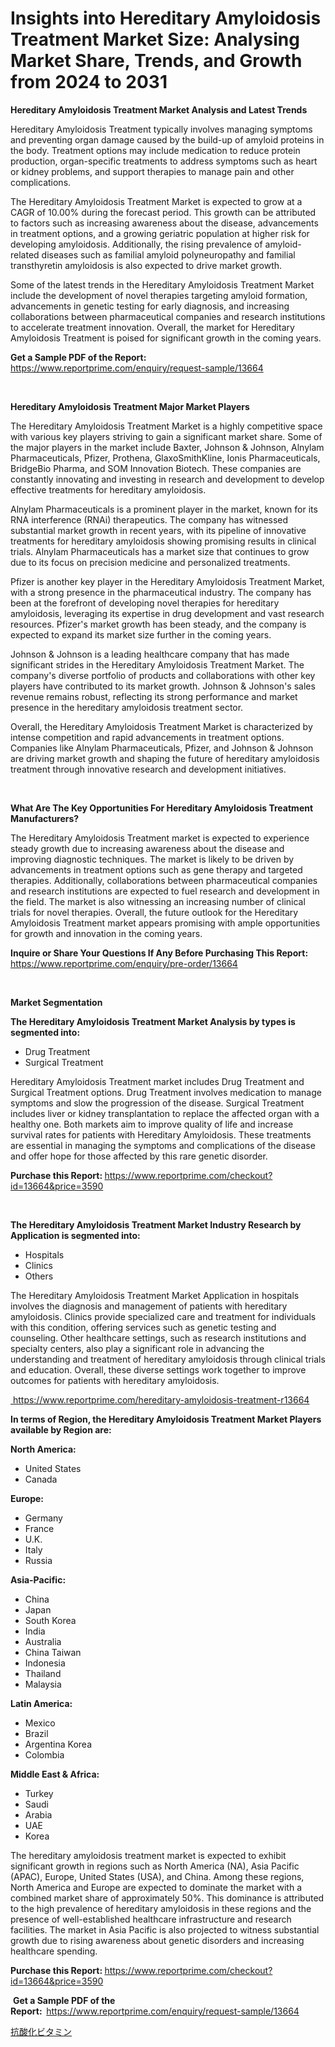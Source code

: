 <p><h1>Insights into Hereditary Amyloidosis Treatment Market Size: Analysing Market Share, Trends, and Growth from 2024 to 2031</h1></p><p><strong>Hereditary Amyloidosis Treatment Market Analysis and Latest Trends</strong></p>
<p><p>Hereditary Amyloidosis Treatment typically involves managing symptoms and preventing organ damage caused by the build-up of amyloid proteins in the body. Treatment options may include medication to reduce protein production, organ-specific treatments to address symptoms such as heart or kidney problems, and support therapies to manage pain and other complications.</p><p>The Hereditary Amyloidosis Treatment Market is expected to grow at a CAGR of 10.00% during the forecast period. This growth can be attributed to factors such as increasing awareness about the disease, advancements in treatment options, and a growing geriatric population at higher risk for developing amyloidosis. Additionally, the rising prevalence of amyloid-related diseases such as familial amyloid polyneuropathy and familial transthyretin amyloidosis is also expected to drive market growth.</p><p>Some of the latest trends in the Hereditary Amyloidosis Treatment Market include the development of novel therapies targeting amyloid formation, advancements in genetic testing for early diagnosis, and increasing collaborations between pharmaceutical companies and research institutions to accelerate treatment innovation. Overall, the market for Hereditary Amyloidosis Treatment is poised for significant growth in the coming years.</p></p>
<p><strong>Get a Sample PDF of the Report:&nbsp;</strong> <a href="https://www.reportprime.com/enquiry/request-sample/13664">https://www.reportprime.com/enquiry/request-sample/13664</a></p>
<p>&nbsp;</p>
<p><strong>Hereditary Amyloidosis Treatment Major Market Players</strong></p>
<p><p>The Hereditary Amyloidosis Treatment Market is a highly competitive space with various key players striving to gain a significant market share. Some of the major players in the market include Baxter, Johnson & Johnson, Alnylam Pharmaceuticals, Pfizer, Prothena, GlaxoSmithKline, Ionis Pharmaceuticals, BridgeBio Pharma, and SOM Innovation Biotech. These companies are constantly innovating and investing in research and development to develop effective treatments for hereditary amyloidosis.</p><p>Alnylam Pharmaceuticals is a prominent player in the market, known for its RNA interference (RNAi) therapeutics. The company has witnessed substantial market growth in recent years, with its pipeline of innovative treatments for hereditary amyloidosis showing promising results in clinical trials. Alnylam Pharmaceuticals has a market size that continues to grow due to its focus on precision medicine and personalized treatments.</p><p>Pfizer is another key player in the Hereditary Amyloidosis Treatment Market, with a strong presence in the pharmaceutical industry. The company has been at the forefront of developing novel therapies for hereditary amyloidosis, leveraging its expertise in drug development and vast research resources. Pfizer's market growth has been steady, and the company is expected to expand its market size further in the coming years.</p><p>Johnson & Johnson is a leading healthcare company that has made significant strides in the Hereditary Amyloidosis Treatment Market. The company's diverse portfolio of products and collaborations with other key players have contributed to its market growth. Johnson & Johnson's sales revenue remains robust, reflecting its strong performance and market presence in the hereditary amyloidosis treatment sector.</p><p>Overall, the Hereditary Amyloidosis Treatment Market is characterized by intense competition and rapid advancements in treatment options. Companies like Alnylam Pharmaceuticals, Pfizer, and Johnson & Johnson are driving market growth and shaping the future of hereditary amyloidosis treatment through innovative research and development initiatives.</p></p>
<p>&nbsp;</p>
<p><strong>What Are The Key Opportunities For Hereditary Amyloidosis Treatment Manufacturers?</strong></p>
<p><p>The Hereditary Amyloidosis Treatment market is expected to experience steady growth due to increasing awareness about the disease and improving diagnostic techniques. The market is likely to be driven by advancements in treatment options such as gene therapy and targeted therapies. Additionally, collaborations between pharmaceutical companies and research institutions are expected to fuel research and development in the field. The market is also witnessing an increasing number of clinical trials for novel therapies. Overall, the future outlook for the Hereditary Amyloidosis Treatment market appears promising with ample opportunities for growth and innovation in the coming years.</p></p>
<p><strong>Inquire or Share Your Questions If Any Before Purchasing This Report:</strong> <a href="https://www.reportprime.com/enquiry/pre-order/13664">https://www.reportprime.com/enquiry/pre-order/13664</a></p>
<p>&nbsp;</p>
<p><strong>Market Segmentation</strong></p>
<p><strong>The Hereditary Amyloidosis Treatment Market Analysis by types is segmented into:</strong></p>
<p><ul><li>Drug Treatment</li><li>Surgical Treatment</li></ul></p>
<p><p>Hereditary Amyloidosis Treatment market includes Drug Treatment and Surgical Treatment options. Drug Treatment involves medication to manage symptoms and slow the progression of the disease. Surgical Treatment includes liver or kidney transplantation to replace the affected organ with a healthy one. Both markets aim to improve quality of life and increase survival rates for patients with Hereditary Amyloidosis. These treatments are essential in managing the symptoms and complications of the disease and offer hope for those affected by this rare genetic disorder.</p></p>
<p><strong>Purchase this Report:&nbsp;</strong><a href="https://www.reportprime.com/checkout?id=13664&price=3590">https://www.reportprime.com/checkout?id=13664&price=3590</a></p>
<p>&nbsp;</p>
<p><strong>The Hereditary Amyloidosis Treatment Market Industry Research by Application is segmented into:</strong></p>
<p><ul><li>Hospitals</li><li>Clinics</li><li>Others</li></ul></p>
<p><p>The Hereditary Amyloidosis Treatment Market Application in hospitals involves the diagnosis and management of patients with hereditary amyloidosis. Clinics provide specialized care and treatment for individuals with this condition, offering services such as genetic testing and counseling. Other healthcare settings, such as research institutions and specialty centers, also play a significant role in advancing the understanding and treatment of hereditary amyloidosis through clinical trials and education. Overall, these diverse settings work together to improve outcomes for patients with hereditary amyloidosis.</p></p>
<p><a href="https://www.reportprime.com/hereditary-amyloidosis-treatment-r13664">&nbsp;https://www.reportprime.com/hereditary-amyloidosis-treatment-r13664</a></p>
<p><strong>In terms of Region, the Hereditary Amyloidosis Treatment Market Players available by Region are:</strong></p>
<p>
    <p> <strong> North America: </strong>
        <ul>
            <li>United States</li>
            <li>Canada</li>
        </ul>
        </p> 
    <p> <strong> Europe: </strong>
        <ul>
            <li>Germany</li>
            <li>France</li>
            <li>U.K.</li>
            <li>Italy</li>
            <li>Russia</li>
        </ul>
        </p> 
    <p> <strong> Asia-Pacific: </strong>
        <ul>
            <li>China</li>
            <li>Japan</li>
            <li>South Korea</li>
            <li>India</li>
            <li>Australia</li>
            <li>China Taiwan</li>
            <li>Indonesia</li>
            <li>Thailand</li>
            <li>Malaysia</li>
        </ul>
        </p> 
    <p> <strong> Latin America: </strong>
        <ul>
            <li>Mexico</li>
            <li>Brazil</li>
            <li>Argentina Korea</li>
            <li>Colombia</li>
        </ul>
        </p> 
    <p> <strong> Middle East & Africa: </strong>
        <ul>
            <li>Turkey</li>
            <li>Saudi</li>
            <li>Arabia</li>
            <li>UAE</li>
            <li>Korea</li>
        </ul>
    </p>
    </p>
<p><p>The hereditary amyloidosis treatment market is expected to exhibit significant growth in regions such as North America (NA), Asia Pacific (APAC), Europe, United States (USA), and China. Among these regions, North America and Europe are expected to dominate the market with a combined market share of approximately 50%. This dominance is attributed to the high prevalence of hereditary amyloidosis in these regions and the presence of well-established healthcare infrastructure and research facilities. The market in Asia Pacific is also projected to witness substantial growth due to rising awareness about genetic disorders and increasing healthcare spending.</p></p>
<p><strong>Purchase this Report: </strong><a href="https://www.reportprime.com/checkout?id=13664&price=3590">https://www.reportprime.com/checkout?id=13664&price=3590</a></p>
<p>&nbsp;<strong>Get a Sample PDF of the Report:&nbsp;&nbsp;</strong><a href="https://www.reportprime.com/enquiry/request-sample/13664">https://www.reportprime.com/enquiry/request-sample/13664</a></p>
<p><strong></strong></p>
<p><p><a href="https://github.com/wkuactfdzwizk06/Market-Research-Report-List-1/blob/main/979191124649.md">抗酸化ビタミン</a></p></p>
